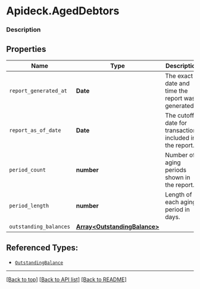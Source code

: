 # Apideck.AgedDebtors

### Description

## Properties
Name | Type | Description | Notes
------------ | ------------- | ------------- | -------------
`report_generated_at` | **Date** | The exact date and time the report was generated. | [optional] 
`report_as_of_date` | **Date** | The cutoff date for transactions included in the report. | [optional] 
`period_count` | **number** | Number of aging periods shown in the report. | [optional] 
`period_length` | **number** | Length of each aging period in days. | [optional] 
`outstanding_balances` | [**Array&lt;OutstandingBalance&gt;**](OutstandingBalance.md) |  | [optional] 





## Referenced Types:




* [`OutstandingBalance`](OutstandingBalance.md)

---

[[Back to top]](#) [[Back to API list]](../../../../README.md#documentation-for-api-endpoints) [[Back to README]](../../../../README.md)


